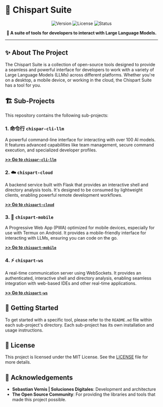 # 🚀 Chispart Suite

<p align="center">
  <img src="https://img.shields.io/badge/version-1.0.0-blue?style=for-the-badge&logo=git&logoColor=white" alt="Version">
  <img src="https://img.shields.io/badge/license-MIT-green?style=for-the-badge&logo=open-source-initiative&logoColor=white" alt="License">
  <img src="https://img.shields.io/badge/status-development-yellow?style=for-the-badge&logo=statuspage&logoColor=white" alt="Status">
</p>

<p align="center">
  <strong>🤖 A suite of tools for developers to interact with Large Language Models.</strong>
</p>

---

## ✨ About The Project

The Chispart Suite is a collection of open-source tools designed to provide a seamless and powerful interface for developers to work with a variety of Large Language Models (LLMs) across different platforms. Whether you're on a desktop, a mobile device, or working in the cloud, the Chispart Suite has a tool for you.

## 🏗️ Sub-Projects

This repository contains the following sub-projects:

### 1. 命令行 `chispar-cli-llm`

A powerful command-line interface for interacting with over 100 AI models. It features advanced capabilities like team management, secure command execution, and specialized developer profiles.

**[>> Go to `chispar-cli-llm`](./chispar-cli-llm)**

### 2. ☁️ `chispart-cloud`

A backend service built with Flask that provides an interactive shell and directory analysis tools. It's designed to be consumed by lightweight clients, enabling powerful remote development workflows.

**[>> Go to `chispart-cloud`](./chispart-cloud)**

### 3. 📱 `chispart-mobile`

A Progressive Web App (PWA) optimized for mobile devices, especially for use with Termux on Android. It provides a mobile-friendly interface for interacting with LLMs, ensuring you can code on the go.

**[>> Go to `chispart-mobile`](./chispart-mobile)**

### 4. ⚡ `chispart-ws`

A real-time communication server using WebSockets. It provides an authenticated, interactive shell and directory analysis, enabling seamless integration with web-based IDEs and other real-time applications.

**[>> Go to `chispart-ws`](./chispart-ws)**

## 🚀 Getting Started

To get started with a specific tool, please refer to the `README.md` file within each sub-project's directory. Each sub-project has its own installation and usage instructions.

## 📄 License

This project is licensed under the MIT License. See the [LICENSE](LICENSE) file for more details.

## 🙏 Acknowledgements

- **Sebastian Vernis | Soluciones Digitales**: Development and architecture
- **The Open Source Community**: For providing the libraries and tools that made this project possible.
